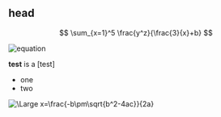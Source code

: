 <script src="https://cdn.jsdelivr.net/npm/katex-copytex@latest/dist/katex-copytex.min.js"></script>
<link href="https://cdn.jsdelivr.net/npm/katex-copytex@latest/dist/katex-copytex.min.css" rel="stylesheet" type="text/css">    

## head

$$
\sum_{x=1}^5 \frac{y^z}{\frac{3}{x}+b}
$$

<img src="https://latex.codecogs.com/svg.latex?\Large&space;\sum_{x=1}^5\frac{y^z}{\frac{3}{x}+b}" title="equation" />
    
**test** is a [test]

- one
- two

<img src="https://latex.codecogs.com/svg.latex?\Large&space;x=\frac{-b\pm\sqrt{b^2-4ac}}{2a}" title="\Large x=\frac{-b\pm\sqrt{b^2-4ac}}{2a}" />

